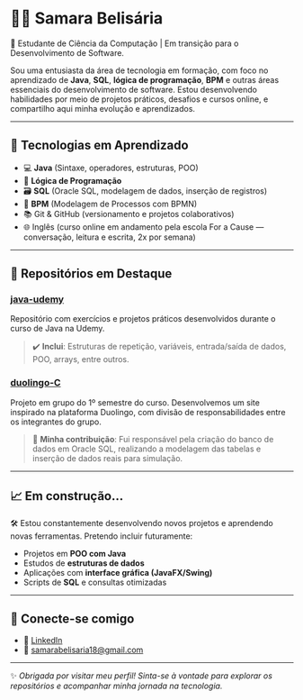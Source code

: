 # 👩‍💻 Samara Belisária

🚀 Estudante de Ciência da Computação | Em transição para o Desenvolvimento de Software.

Sou uma entusiasta da área de tecnologia em formação, com foco no aprendizado de **Java**, **SQL**, **lógica de programação**, **BPM** e outras áreas essenciais do desenvolvimento de software. Estou desenvolvendo habilidades por meio de projetos práticos, desafios e cursos online, e compartilho aqui minha evolução e aprendizados.

---

## 🚀 Tecnologias em Aprendizado

- 💻 **Java** (Sintaxe, operadores, estruturas, POO)
- 🧠 **Lógica de Programação**
- 🗃️ **SQL** (Oracle SQL, modelagem de dados, inserção de registros)
- 🔄 **BPM** (Modelagem de Processos com BPMN)
- 📚 Git & GitHub (versionamento e projetos colaborativos)
- 🌐 Inglês (curso online em andamento pela escola For a Cause — conversação, leitura e escrita, 2x por semana)

---

## 📂 Repositórios em Destaque

### [java-udemy](https://github.com/samara-belisaria/java-udemy)
Repositório com exercícios e projetos práticos desenvolvidos durante o curso de Java na Udemy.  
> ✔️ **Inclui**: Estruturas de repetição, variáveis, entrada/saída de dados, POO, arrays, entre outros.

### [duolingo-C](https://github.com/samara-belisaria/duolingo-C)
Projeto em grupo do 1º semestre do curso. Desenvolvemos um site inspirado na plataforma Duolingo, com divisão de responsabilidades entre os integrantes do grupo.  
> 🔧 **Minha contribuição**: Fui responsável pela criação do banco de dados em Oracle SQL, realizando a modelagem das tabelas e inserção de dados reais para simulação.

---

## 📈 Em construção...

🛠️ Estou constantemente desenvolvendo novos projetos e aprendendo novas ferramentas. Pretendo incluir futuramente:

- Projetos em **POO com Java**
- Estudos de **estruturas de dados**
- Aplicações com **interface gráfica (JavaFX/Swing)**
- Scripts de **SQL** e consultas otimizadas

---

## 🤝 Conecte-se comigo

- 💼 [LinkedIn](https://www.linkedin.com/in/samara-belis%C3%A1ria-588932244/)
- 📧 samarabelisaria18@gmail.com

---

✨ *Obrigada por visitar meu perfil! Sinta-se à vontade para explorar os repositórios e acompanhar minha jornada na tecnologia.*  
